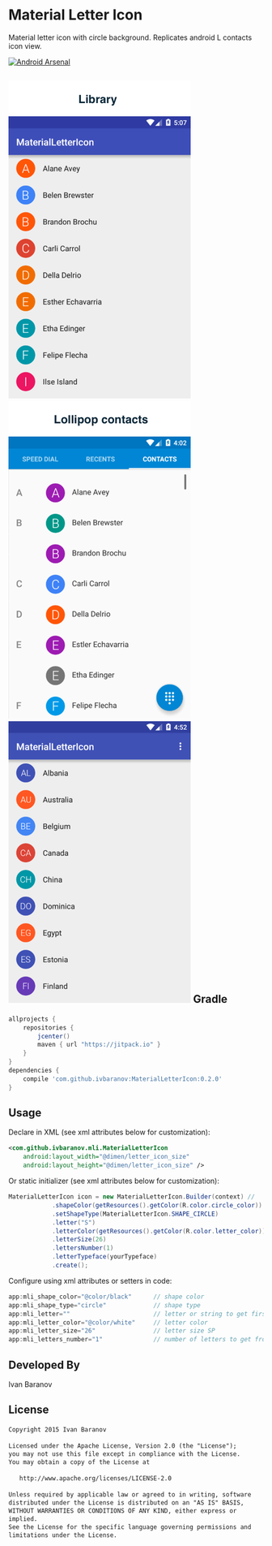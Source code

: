Material Letter Icon
===============

Material letter icon with circle background. Replicates android L contacts icon view.

[![Android Arsenal](https://img.shields.io/badge/Android%20Arsenal-MaterialLetterIcon-brightgreen.svg?style=flat)](http://android-arsenal.com/details/1/2633)

![Library](images/library.png)
![Lollipop](images/lollipop.png)
![Library_countries](images/library_countries.png)
Gradle
-------------------------

```groovy
allprojects {
    repositories { 
        jcenter()
        maven { url "https://jitpack.io" }
    }
}
dependencies {
    compile 'com.github.ivbaranov:MaterialLetterIcon:0.2.0'
}
```


Usage
-----

Declare in XML (see xml attributes below for customization):

```xml
<com.github.ivbaranov.mli.MaterialLetterIcon
    android:layout_width="@dimen/letter_icon_size"
    android:layout_height="@dimen/letter_icon_size" />
```

Or static initializer (see xml attributes below for customization):

```java
MaterialLetterIcon icon = new MaterialLetterIcon.Builder(context) //
            .shapeColor(getResources().getColor(R.color.circle_color))
            .setShapeType(MaterialLetterIcon.SHAPE_CIRCLE)
            .letter("S")
            .letterColor(getResources().getColor(R.color.letter_color))
            .letterSize(26)
            .lettersNumber(1)
            .letterTypeface(yourTypeface)
            .create();
```


Configure using xml attributes or setters in code:

```java
app:mli_shape_color="@color/black"      // shape color
app:mli_shape_type="circle"             // shape type
app:mli_letter=""                       // letter or string to get first letter from
app:mli_letter_color="@color/white"     // letter color
app:mli_letter_size="26"                // letter size SP
app:mli_letters_number="1"              // number of letters to get from string
```


Developed By
--------------------
Ivan Baranov

License
-----------

```
Copyright 2015 Ivan Baranov

Licensed under the Apache License, Version 2.0 (the "License");
you may not use this file except in compliance with the License.
You may obtain a copy of the License at

   http://www.apache.org/licenses/LICENSE-2.0

Unless required by applicable law or agreed to in writing, software
distributed under the License is distributed on an "AS IS" BASIS,
WITHOUT WARRANTIES OR CONDITIONS OF ANY KIND, either express or implied.
See the License for the specific language governing permissions and
limitations under the License.
```
